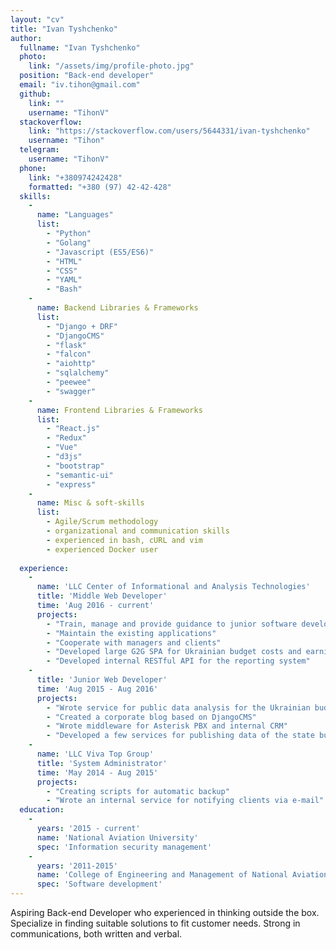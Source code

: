 ```yaml
---
layout: "cv"
title: "Ivan Tyshchenko"
author:
  fullname: "Ivan Tyshchenko"
  photo:
    link: "/assets/img/profile-photo.jpg"
  position: "Back-end developer"
  email: "iv.tihon@gmail.com"
  github:
    link: ""
    username: "TihonV"
  stackoverflow:
    link: "https://stackoverflow.com/users/5644331/ivan-tyshchenko"
    username: "Tihon"
  telegram:
    username: "TihonV"
  phone:
    link: "+380974242428"
    formatted: "+380 (97) 42-42-428"
  skills:
    -
      name: "Languages"
      list:
        - "Python"
        - "Golang"
        - "Javascript (ES5/ES6)"
        - "HTML"
        - "CSS"
        - "YAML"
        - "Bash"
    -
      name: Backend Libraries & Frameworks
      list:
        - "Django + DRF"
        - "DjangoCMS"
        - "flask"
        - "falcon"
        - "aiohttp"
        - "sqlalchemy"
        - "peewee"
        - "swagger"
    -
      name: Frontend Libraries & Frameworks
      list:
        - "React.js"
        - "Redux"
        - "Vue"
        - "d3js"
        - "bootstrap"
        - "semantic-ui"
        - "express"
    -
      name: Misc & soft-skills
      list:
        - Agile/Scrum methodology
        - organizational and communication skills
        - experienced in bash, cURL and vim
        - experienced Docker user
  
  experience:
    -
      name: 'LLC Center of Informational and Analysis Technologies'
      title: 'Middle Web Developer'
      time: 'Aug 2016 - current'
      projects:
        - "Train, manage and provide guidance to junior software development staff"
        - "Maintain the existing applications"
        - "Cooperate with managers and clients"
        - "Developed large G2G SPA for Ukrainian budget costs and earnings analysis and further planning"
        - "Developed internal RESTful API for the reporting system"
    -
      title: 'Junior Web Developer'
      time: 'Aug 2015 - Aug 2016'
      projects:
        - "Wrote service for public data analysis for the Ukrainian budget system"
        - "Created a corporate blog based on DjangoCMS"
        - "Wrote middleware for Asterisk PBX and internal CRM"
        - "Developed a few services for publishing data of the state budget"
    -
      name: 'LLC Viva Top Group'
      title: 'System Administrator'
      time: 'May 2014 - Aug 2015'
      projects:
        - "Creating scripts for automatic backup"
        - "Wrote an internal service for notifying clients via e-mail"
  education:
    -
      years: '2015 - current'
      name: 'National Aviation University'
      spec: 'Information security management'
    -
      years: '2011-2015'
      name: 'College of Engineering and Management of National Aviation University'
      spec: 'Software development'
---
```


Aspiring Back-end Developer who experienced in thinking outside the box.
Specialize in finding suitable solutions to fit customer needs.
Strong in communications, both written and verbal.
